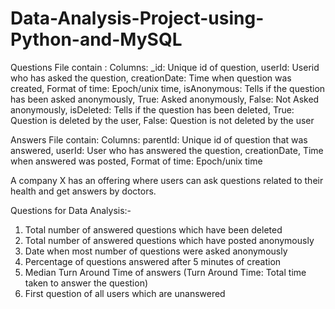 # Data-Analysis-Project-using-Python-and-MySQL
Questions File contain : 
Columns:
	_id: Unique id of question,
	userId: Userid who has asked the question,
	creationDate: Time when question was created,
	Format of time: Epoch/unix time,
	isAnonymous: Tells if the question has been asked anonymously,
	True: Asked anonymously,
	False: Not Asked anonymously,
	isDeleted: Tells if the question has been deleted,
	True: Question is deleted by the user,
	False: Question is not deleted by the user
	
	
	
Answers File contain: 
Columns:
	parentId: Unique id of question that was answered,
	userId: User who has answered the question,
	creationDate,
	Time when answered was posted,
	Format of time: Epoch/unix time
	
	

A company X has an offering where users can ask questions related to their health and get answers by doctors.

Questions for Data Analysis:-
1.	Total number of answered questions which have been deleted
2.	Total number of answered questions which have posted anonymously
3.	Date when most number of questions were asked anonymously
4.	Percentage of questions answered after 5 minutes of creation
5.	Median Turn Around Time of answers (Turn Around Time: Total time taken to answer the question)
6.	First question of all users which are unanswered





